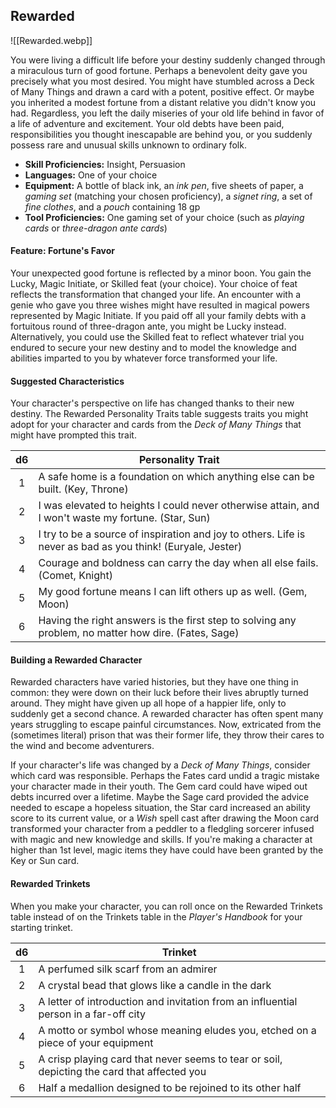 ## Rewarded

![[Rewarded.webp]]

You were living a difficult life before your destiny suddenly changed through a miraculous turn of good fortune. Perhaps a benevolent deity gave you precisely what you most desired. You might have stumbled across a Deck of Many Things and drawn a card with a potent, positive effect. Or maybe you inherited a modest fortune from a distant relative you didn't know you had.
Regardless, you left the daily miseries of your old life behind in favor of a life of adventure and excitement. Your old debts have been paid, responsibilities you thought inescapable are behind you, or you suddenly possess rare and unusual skills unknown to ordinary folk.

- **Skill Proficiencies:** Insight, Persuasion
- **Languages:** One of your choice
- **Equipment:** A bottle of black ink, an *ink pen*, five sheets of paper, a *gaming set* (matching your chosen proficiency), a *signet ring*, a set of *fine clothes*, and a *pouch* containing 18 gp
- **Tool Proficiencies:** One gaming set of your choice (such as *playing cards* or *three-dragon ante cards*)

#### Feature: Fortune's Favor

Your unexpected good fortune is reflected by a minor boon. You gain the Lucky, Magic Initiate, or Skilled feat (your choice). Your choice of feat reflects the transformation that changed your life. An encounter with a genie who gave you three wishes might have resulted in magical powers represented by Magic Initiate. If you paid off all your family debts with a fortuitous round of three-dragon ante, you might be Lucky instead. Alternatively, you could use the Skilled feat to reflect whatever trial you endured to secure your new destiny and to model the knowledge and abilities imparted to you by whatever force transformed your life.

#### Suggested Characteristics

Your character's perspective on life has changed thanks to their new destiny. The Rewarded Personality Traits table suggests traits you might adopt for your character and cards from the *Deck of Many Things* that might have prompted this trait.

|  d6 | Personality Trait                                                                                           |
|:---:|-------------------------------------------------------------------------------------------------------------|
|  1  | A safe home is a foundation on which anything else can be built. (Key, Throne)                              |
|  2  | I was elevated to heights I could never otherwise attain, and I won't waste my fortune. (Star, Sun)         |
|  3  | I try to be a source of inspiration and joy to others. Life is never as bad as you think! (Euryale, Jester) |
|  4  | Courage and boldness can carry the day when all else fails. (Comet, Knight)                                 |
|  5  | My good fortune means I can lift others up as well. (Gem, Moon)                                             |
|  6  | Having the right answers is the first step to solving any problem, no matter how dire. (Fates, Sage)        |

#### Building a Rewarded Character

Rewarded characters have varied histories, but they have one thing in common: they were down on their luck before their lives abruptly turned around. They might have given up all hope of a happier life, only to suddenly get a second chance. A rewarded character has often spent many years struggling to escape painful circumstances. Now, extricated from the (sometimes literal) prison that was their former life, they throw their cares to the wind and become adventurers.

If your character's life was changed by a *Deck of Many Things*, consider which card was responsible. Perhaps the Fates card undid a tragic mistake your character made in their youth. The Gem card could have wiped out debts incurred over a lifetime. Maybe the Sage card provided the advice needed to escape a hopeless situation, the Star card increased an ability score to its current value, or a *Wish* spell cast after drawing the Moon card transformed your character from a peddler to a fledgling sorcerer infused with magic and new knowledge and skills. If you're making a character at higher than 1st level, magic items they have could have been granted by the Key or Sun card.

#### Rewarded Trinkets

When you make your character, you can roll once on the Rewarded Trinkets table instead of on the Trinkets table in the *Player's Handbook* for your starting trinket.

|  d6 | Trinket                                                                                     |
|:---:|---------------------------------------------------------------------------------------------|
|  1  | A perfumed silk scarf from an admirer                                                       |
|  2  | A crystal bead that glows like a candle in the dark                                         |
|  3  | A letter of introduction and invitation from an influential person in a far-off city        |
|  4  | A motto or symbol whose meaning eludes you, etched on a piece of your equipment             |
|  5  | A crisp playing card that never seems to tear or soil, depicting the card that affected you |
|  6  | Half a medallion designed to be rejoined to its other half                                  |